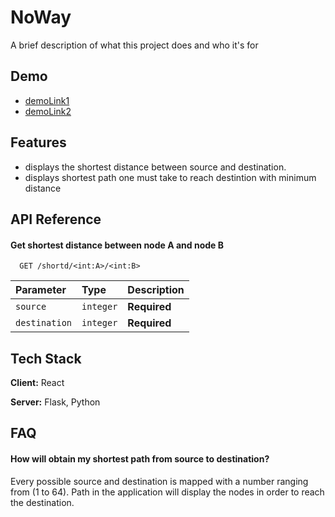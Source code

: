 
# NoWay

A brief description of what this project does and who it's for


## Demo

- [demoLink1](https://drive.google.com/file/d/1pSaGIDEtcM-XmPJak_nZ6Mssc4cG5uYW/view?usp=drive_link)
- [demoLink2](https://drive.google.com/file/d/1x2HZc2gG3Tu4LInNPUDaE8FMJ9c68KOH/view?usp=sharing)



## Features

- displays the shortest distance between source and destination.
- displays shortest path one must take to reach destintion with minimum distance

## API Reference

#### Get shortest distance between node A and node B 

```http
  GET /shortd/<int:A>/<int:B>
```

| Parameter | Type     | Description                |
| :-------- | :------- | :------------------------- |
| `source` | `integer` | **Required**|
| `destination` | `integer` |     **Required**      |




## Tech Stack

**Client:** React

**Server:** Flask, Python





## FAQ

#### How will obtain my shortest path from source to destination?

Every possible source and destination is mapped with a number ranging from (1 to 64). Path in the application will display the nodes in order to reach the destination. 




